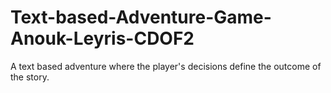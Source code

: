 # Text-based-Adventure-Game-Anouk-Leyris-CDOF2
A text based adventure where the player's decisions define the outcome of the story.
